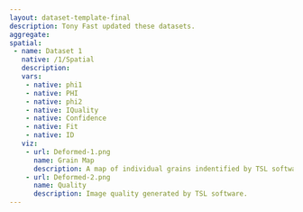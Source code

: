 ```yaml
---
layout: dataset-template-final
description: Tony Fast updated these datasets.
aggregate: 
spatial: 
 - name: Dataset 1
   native: /1/Spatial
   description: 
   vars: 
    - native: phi1
    - native: PHI
    - native: phi2
    - native: IQuality
    - native: Confidence
    - native: Fit
    - native: ID
   viz: 
    - url: Deformed-1.png
      name: Grain Map
      description: A map of individual grains indentified by TSL software.
    - url: Deformed-2.png
      name: Quality
      description: Image quality generated by TSL software.
---
```

